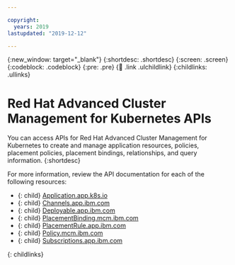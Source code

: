 ```yaml
---

copyright:
  years: 2019
lastupdated: "2019-12-12"

---
```


{:new_window: target="_blank"}
{:shortdesc: .shortdesc}
{:screen: .screen}
{:codeblock: .codeblock}
{:pre: .pre}
{:child: .link .ulchildlink}
{:childlinks: .ullinks}

# Red Hat Advanced Cluster Management for Kubernetes APIs

You can access APIs for Red Hat Advanced Cluster Management for Kubernetes to create and manage application resources, policies, placement policies, placement bindings, relationships, and query information.
{:shortdesc}

For more information, review the API documentation for each of the following resources:

* {: child} [Application.app.k8s.io](../apis/mcm/applications.json)
* {: child} [Channels.app.ibm.com](../apis/mcm/channels.json)
* {: child} [Deployable.app.ibm.com](../apis/mcm/deployables_app.json)
* {: child} [PlacementBinding.mcm.ibm.com](../apis/mcm/placementBindings.json)
* {: child} [PlacementRule.app.ibm.com](../apis/mcm/placementRules.json)
* {: child} [Policy.mcm.ibm.com](../apis/mcm/policies.json)
* {: child} [Subscriptions.app.ibm.com](../apis/mcm/subscriptions.json)

{: childlinks}
